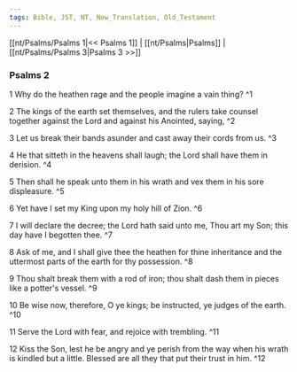 ```yaml
---
tags: Bible, JST, NT, New_Translation, Old_Testament
---
```


[[nt/Psalms/Psalms 1|<< Psalms 1]] | [[nt/Psalms|Psalms]] | [[nt/Psalms/Psalms 3|Psalms 3 >>]]

### Psalms 2

1 Why do the heathen rage and the people imagine a vain thing?  ^1

2 The kings of the earth set themselves, and the rulers take counsel together against the Lord and against his Anointed, saying,  ^2

3 Let us break their bands asunder and cast away their cords from us.  ^3

4 He that sitteth in the heavens shall laugh; the Lord shall have them in derision.  ^4

5 Then shall he speak unto them in his wrath and vex them in his sore displeasure.  ^5

6 Yet have I set my King upon my holy hill of Zion.  ^6

7 I will declare the decree; the Lord hath said unto me, Thou art my Son; this day have I begotten thee.  ^7

8 Ask of me, and I shall give thee the heathen for thine inheritance and the uttermost parts of the earth for thy possession.  ^8

9 Thou shalt break them with a rod of iron; thou shalt dash them in pieces like a potter\'s vessel.  ^9

10 Be wise now, therefore, O ye kings; be instructed, ye judges of the earth.  ^10

11 Serve the Lord with fear, and rejoice with trembling.  ^11

12 Kiss the Son, lest he be angry and ye perish from the way when his wrath is kindled but a little. Blessed are all they that put their trust in him.  ^12

 
